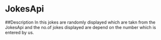 # JokesApi
##Description
In this jokes are randomly displayed which are takn from the JokesApi and 
the no.of jokes displayed are depend on the number which is entered by us.

